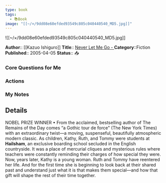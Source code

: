 ```yaml
---
type: book
tags:
  - 📚Book
image: "[[~/×/9dd08e60efded93549c805c040440540_MD5.jpg]]"
---
```


![[~/×/9dd08e60efded93549c805c040440540_MD5.jpg]]

**Author**:: [[Kazuo Ishiguro]]
**Title**:: [Never Let Me Go - ](http://books.google.com/books?id=qLfZf7f5_pkC&printsec=frontcover&dq=intitle:never+let+me+go&hl=&cd=1&source=gbs_api)
**Category**::Fiction
**Published**:: 2005-04-05
**Status**:: 📥

### Core Questions for Me

### Actions

### My Notes

## Details
NOBEL PRIZE WINNER • From the acclaimed, bestselling author of The Remains of the Day comes “a Gothic tour de force" (The New York Times) with an extraordinary twist—a moving, suspenseful, beautifully atmospheric modern classic. As children, Kathy, Ruth, and Tommy were students at **Hailsham**, an exclusive boarding school secluded in the English countryside. It was a place of mercurial cliques and mysterious rules where teachers were constantly reminding their charges of how special they were. Now, years later, Kathy is a young woman. Ruth and Tommy have reentered her life. And for the first time she is beginning to look back at their shared past and understand just what it is that makes them special—and how that gift will shape the rest of their time together.